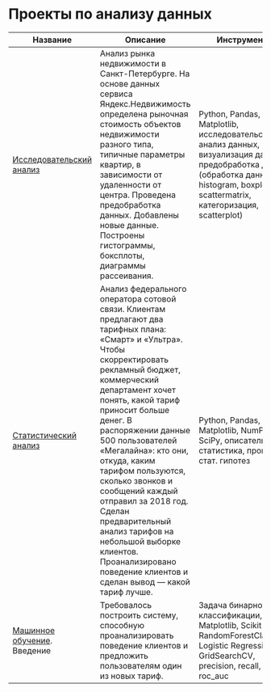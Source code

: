 # Проекты по анализу данных

| Название | Описание | Инструменты |
| --- | --- | --- |
| [Исследовательский анализ](https://github.com/rtikhonov/Projects/blob/main/research_data_analysis/research_data_analysis.ipynb) | Анализ рынка недвижимости в Санкт-Петербурге. На основе данных сервиса Яндекс.Недвижимость определена рыночная стоимость объектов недвижимости разного типа, типичные параметры квартир, в зависимости от удаленности от центра. Проведена предобработка данных. Добавлены новые данные. Построены гистограммы, боксплоты, диаграммы рассеивания. | Python, Pandas, Matplotlib, исследовательский анализ данных, визуализация данных, предобработка данных (обработка данных, histogram, boxplot, scattermatrix, категоризация, scatterplot) |
| [Статистический анализ](https://github.com/rtikhonov/Projects/blob/main/statistical_data_analysis/statistical_data_analysis.ipynb) | Анализ федерального оператора сотовой связи. Клиентам предлагают два тарифных плана: «Смарт» и «Ультра». Чтобы скорректировать рекламный бюджет, коммерческий департамент хочет понять, какой тариф приносит больше денег.  В распоряжении данные 500 пользователей «Мегалайна»: кто они, откуда, каким тарифом пользуются, сколько звонков и сообщений каждый отправил за 2018 год. Сделан предварительный анализ тарифов на небольшой выборке клиентов. Проанализировано поведение клиентов и сделан вывод — какой тариф лучше.|Python, Pandas, Matplotlib, NumPy, SciPy, описательная статистика, проверка стат. гипотез|
| [Машинное обучение](https://github.com/rtikhonov/Projects/blob/main/machine_learning/machine_learning_basic.ipynb). Введение | Требовалось построить систему, способную проанализировать поведение клиентов и предложить пользователям один из новых тариф. | Задача бинарной классификации, Matplotlib, Scikit-learn, RandomForestClassifier, Logistic Regression, GridSearchCV, precision, recall, F1, roc_auc|
